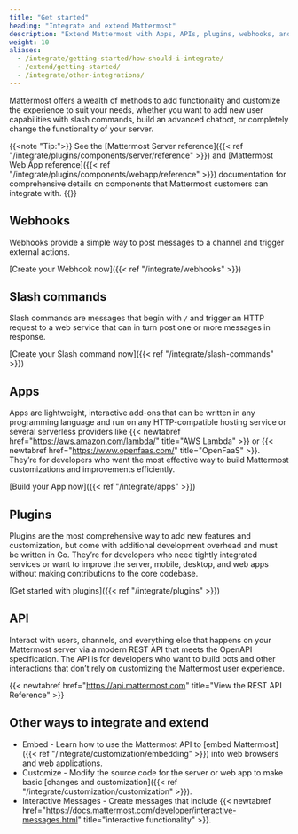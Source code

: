 ```yaml
---
title: "Get started"
heading: "Integrate and extend Mattermost"
description: "Extend Mattermost with Apps, APIs, plugins, webhooks, and more."
weight: 10
aliases: 
  - /integrate/getting-started/how-should-i-integrate/
  - /extend/getting-started/
  - /integrate/other-integrations/
---
```

Mattermost offers a wealth of methods to add functionality and customize the experience to suit your needs, whether you want to add new user capabilities with slash commands, build an advanced chatbot, or completely change the functionality of your server.

{{<note "Tip:">}}
See the [Mattermost Server reference]({{< ref "/integrate/plugins/components/server/reference" >}}) and [Mattermost Web App reference]({{< ref "/integrate/plugins/components/webapp/reference" >}}) documentation for comprehensive details on components that Mattermost customers can integrate with.
{{</note>}}

## Webhooks

Webhooks provide a simple way to post messages to a channel and trigger external actions.

[Create your Webhook now]({{< ref "/integrate/webhooks" >}})

## Slash commands

Slash commands are messages that begin with `/` and trigger an HTTP request to a web service that can in turn post one or more messages in response.

[Create your Slash command now]({{< ref "/integrate/slash-commands" >}})

## Apps

Apps are lightweight, interactive add-ons that can be written in any programming
language and run on any HTTP-compatible hosting service or several serverless
providers like {{< newtabref href="https://aws.amazon.com/lambda/" title="AWS Lambda" >}} or
{{< newtabref href="https://www.openfaas.com/" title="OpenFaaS" >}}. They’re for developers who want the most
effective way to build Mattermost customizations and improvements efficiently.

[Build your App now]({{< ref "/integrate/apps" >}})

## Plugins

Plugins are the most comprehensive way to add new features and customization, but come with additional development overhead and must be written in Go. They’re for developers who need tightly integrated services or want to improve the server, mobile, desktop, and web apps without making contributions to the core codebase.

[Get started with plugins]({{< ref "/integrate/plugins" >}})

## API

Interact with users, channels, and everything else that happens on your Mattermost server via a modern REST API that meets the OpenAPI specification. The API is for developers who want to build bots and other interactions that don’t rely on customizing the Mattermost user experience.

{{< newtabref href="https://api.mattermost.com" title="View the REST API Reference" >}}<br/>

## Other ways to integrate and extend

* Embed - Learn how to use the Mattermost API to [embed Mattermost]({{< ref "/integrate/customization/embedding" >}}) into web browsers and web applications.
* Customize - Modify the source code for the server or web app to make basic [changes and customization]({{< ref "/integrate/customization/customization" >}}).
* Interactive Messages - Create messages that include {{< newtabref href="https://docs.mattermost.com/developer/interactive-messages.html" title="interactive functionality" >}}.
